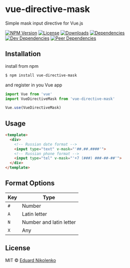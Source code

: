 # vue-directive-mask
Simple mask input directive for Vue.js

[![NPM Version](https://img.shields.io/npm/v/vue-directive-mask.svg)](https://www.npmjs.com/package/vue-directive-mask)
[![License](https://img.shields.io/npm/l/vue-directive-mask.svg)](/LICENSE)
[![Downloads](https://img.shields.io/npm/dm/vue-directive-mask.svg)](https://npmcharts.com/compare/vue-directive-mask?minimal=true)
[![Dependencies](https://img.shields.io/david/eduardnikolenko/vue-directive-mask.svg)](https://david-dm.org/eduardnikolenko/vue-directive-mask)
[![Dev Dependencies](https://img.shields.io/david/dev/eduardnikolenko/vue-directive-mask.svg)](https://david-dm.org/eduardnikolenko/vue-directive-mask/?type=dev)
[![Peer Dependencies](https://img.shields.io/david/peer/eduardnikolenko/vue-directive-mask.svg)](https://david-dm.org/eduardnikolenko/vue-directive-mask?type=peer)

## Installation

install from npm
```bash
$ npm install vue-directive-mask
```
and register in you Vue app
```js
import Vue from 'vue'
import VueDirectiveMask from 'vue-directive-mask'

Vue.use(VueDirectiveMask)
```

## Usage

```html
<template>
  <div>
    <!-- Russian date format -->
    <input type="text" v-mask="'##.##.####'">
    <!-- Russian phone format -->
    <input type="tel" v-mask="'+7 (###) ###-##-##'">
  </div>
</template>
```

## Format Options

| Key | Type                    |
| --- | ----------------------- |
| `#` | Number                  |
| `A` | Latin letter            |
| `N` | Number and latin letter |
| `X` | Any                     |

## License

MIT © [Eduard Nikolenko](https://github.com/eduardnikolenko)
